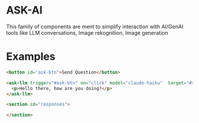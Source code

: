 # ASK-AI

This family of components are ment to simplify interaction with AI/GenAI tools like
LLM conversations, Image rekognition, Image generation


# Examples

```html
<button id="ask-btn">Send Question</button>

<ask-llm trigger="#ask-btn" on="click" model="claude-haiku"  target="#responses">
  <p>Hello there, how are you doing?</p>
</ask-llm>

<section id="responses">

</section>

```